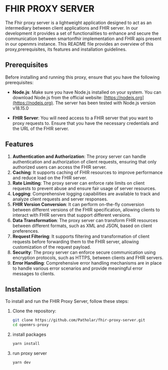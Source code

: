 # FHIR PROXY SERVER

The Fhir proxy server is a lightweight application designed to act as an intermediary between client applications and FHIR server. In our development it provides a set of functionalities to enhance and secure the communication between smartonfhir implementation and FHIR apis present in our openmrs instance. This README file provides an overview of this proxy,prerequisites, its features and installation guidelines.

## Prerequisites

Before installing and running this proxy, ensure that you have the following prerequisites:

- **Node.js**: Make sure you have Node.js installed on your system. You can download Node.js from the official website: [https://nodejs.org](https://nodejs.org). The server has been tested with Node.js version v18.15.0

- **FHIR Server**: You will need access to a FHIR server that you want to proxy requests to. Ensure that you have the necessary credentials and the URL of the FHIR server.

## Features

1. **Authentication and Authorization**: The proxy server can handle authentication and authorization of client requests, ensuring that only authorized users can access the FHIR server.
2. **Caching**: It supports caching of FHIR resources to improve performance and reduce load on the FHIR server.
3. **Rate Limiting**: The proxy server can enforce rate limits on client requests to prevent abuse and ensure fair usage of server resources.
4. **Logging**: Comprehensive logging capabilities are available to track and analyze client requests and server responses.
5. **FHIR Version Conversion**: It can perform on-the-fly conversion between different versions of the FHIR specification, allowing clients to interact with FHIR servers that support different versions.
6. **Data Transformation**: The proxy server can transform FHIR resources between different formats, such as XML and JSON, based on client preferences.
7. **Request Filtering**: It supports filtering and transformation of client requests before forwarding them to the FHIR server, allowing customization of the request payload.
8. **Security**: The proxy server can enforce secure communication using encryption protocols, such as HTTPS, between clients and FHIR servers.
9. **Error Handling**: Comprehensive error handling mechanisms are in place to handle various error scenarios and provide meaningful error messages to clients.

## Installation

To install and run the FHIR Proxy Server, follow these steps:

1. Clone the repository:

   ```bash
   git clone https://github.com/Patholar/fhir-proxy-server.git
   cd openmrs-proxy
2. install packages
   ```bash
   yarn install
3. run proxy server
   ```bash
   yarn dev
   
